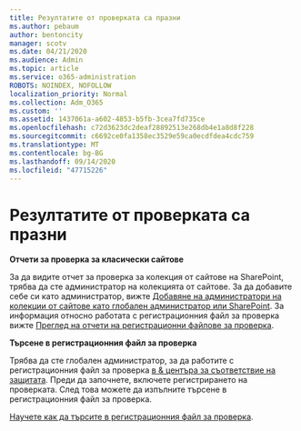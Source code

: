```yaml
---
title: Резултатите от проверката са празни
ms.author: pebaum
author: bentoncity
manager: scotv
ms.date: 04/21/2020
ms.audience: Admin
ms.topic: article
ms.service: o365-administration
ROBOTS: NOINDEX, NOFOLLOW
localization_priority: Normal
ms.collection: Adm_O365
ms.custom: ''
ms.assetid: 1437061a-a602-4853-b5fb-3cea7fd735ce
ms.openlocfilehash: c72d3623dc2deaf28892513e268db4e1a8d8f228
ms.sourcegitcommit: c6692ce0fa1358ec3529e59ca0ecdfdea4cdc759
ms.translationtype: MT
ms.contentlocale: bg-BG
ms.lasthandoff: 09/14/2020
ms.locfileid: "47715226"
---
```

# <a name="auditing-results-are-blank"></a>Резултатите от проверката са празни

 **Отчети за проверка за класически сайтове**
  
За да видите отчет за проверка за колекция от сайтове на SharePoint, трябва да сте администратор на колекцията от сайтове. За да добавите себе си като администратор, вижте [Добавяне на администратори на колекции от сайтове като глобален администратор или SharePoint](https://go.microsoft.com/fwlink/?linkid=869390). За информация относно работата с регистрационния файл за проверка вижте [Преглед на отчети на регистрационни файлове за проверка](https://go.microsoft.com/fwlink/?linkid=395237). 
  
 **Търсене в регистрационния файл за проверка**
  
Трябва да сте глобален администратор, за да работите с регистрационния файл за проверка [в &amp; центъра за съответствие на защитата](https://protection.office.com). Преди да започнете, включете регистрирането на проверката. След това можете да изпълните търсене в регистрационния файл за проверка. 
  
[Научете как да търсите в регистрационния файл за проверка](https://go.microsoft.com/fwlink/?linkid=708432).
  

